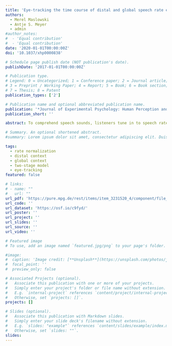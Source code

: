```yaml
---
title: 'Eye-tracking the time course of distal and global speech rate effects'
authors:
  - Merel Maslowski
  - Antje S. Meyer
  - admin
#author_notes:
#  - 'Equal contribution'
#  - 'Equal contribution'
date: '2020-01-01T00:00:00Z'
doi: '10.1037/xhp0000838'

# Schedule page publish date (NOT publication's date).
publishDate: '2017-01-01T00:00:00Z'

# Publication type.
# Legend: 0 = Uncategorized; 1 = Conference paper; 2 = Journal article;
# 3 = Preprint / Working Paper; 4 = Report; 5 = Book; 6 = Book section;
# 7 = Thesis; 8 = Patent
publication_types: ['2']

# Publication name and optional abbreviated publication name.
publication: '*Journal of Experimental Psychology: Human Perception and Performance, 46*(10), 1148-1163, doi:10.1037/xhp0000838'
publication_short: ''

abstract: To comprehend speech sounds, listeners tune in to speech rate information in the proximal (immediately adjacent), distal (nonadjacent), and global context (further removed preceding and following sentences). Effects of global contextual speech rate cues on speech perception have been shown to follow constraints not found for proximal and distal speech rate. Therefore, listeners may process such global cues at distict time points during word recognition. We conducted a printed-word eye-tracking experiment to compare the time courses of distal and global rate effects. Results indicated that the distal rate effect emerged immediately after target sound presentation, in line with a general-auditory account. The global rate effect, however, arose more than 200 ms later than the distal rate effect, indicating that distal and global context effects involve distinct processing mechanisms. Results are interpreted in a 2-stage model of acoustic context effects. This model posits that distal context effects involve very early perceptual processes, while global context effects arise at a later stage, involving cognitive adjustments conditioned by higher-level information.

# Summary. An optional shortened abstract.
#summary: Lorem ipsum dolor sit amet, consectetur adipiscing elit. Duis posuere tellus ac convallis placerat. Proin tincidunt magna sed ex sollicitudin condimentum.

tags:
  - rate normalization
  - distal context 
  - global context
  - two-stage model
  - eye-tracking
featured: false

# links:
# - name: ""
#   url: ""
url_pdf: 'https://pure.mpg.de/rest/items/item_3231520_4/component/file_3257762/content'
url_code: ''
url_dataset: 'https://osf.io/c9fyd/'
url_poster: ''
url_project: ''
url_slides: ''
url_source: ''
url_video: ''

# Featured image
# To use, add an image named `featured.jpg/png` to your page's folder.

#image:
#  caption: 'Image credit: [**Unsplash**](https://unsplash.com/photos/jdD8gXaTZsc)'
#  focal_point: ''
#  preview_only: false

# Associated Projects (optional).
#   Associate this publication with one or more of your projects.
#   Simply enter your project's folder or file name without extension.
#   E.g. `internal-project` references `content/project/internal-project/index.md`.
#   Otherwise, set `projects: []`.
projects: []

# Slides (optional).
#   Associate this publication with Markdown slides.
#   Simply enter your slide deck's filename without extension.
#   E.g. `slides: "example"` references `content/slides/example/index.md`.
#   Otherwise, set `slides: ""`.
slides:
---
```


<!-- THIS MARKDOWN BIT IS CURRENTLY COMMENTED OUT









{{% callout note %}}
Click the _Cite_ button above to demo the feature to enable visitors to import publication metadata into their reference management software.
{{% /callout %}}

Supplementary notes can be added here, including [code and math](https://wowchemy.com/docs/content/writing-markdown-latex/).
-->